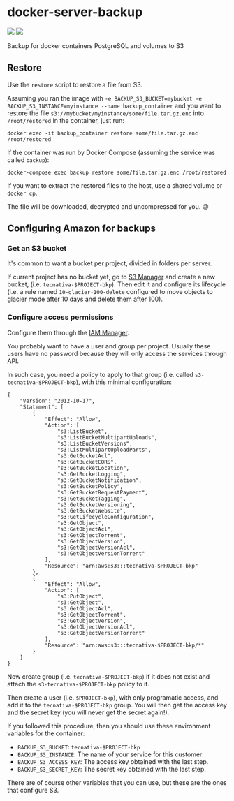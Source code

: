 # docker-server-backup

[![](https://images.microbadger.com/badges/image/tecnativa/server-backup.svg)](https://microbadger.com/images/tecnativa/server-backup "Get your own image badge on microbadger.com") [![](https://images.microbadger.com/badges/version/tecnativa/server-backup.svg)](https://microbadger.com/images/tecnativa/server-backup "Get your own version badge on microbadger.com")

Backup for docker containers PostgreSQL and volumes to S3

## Restore

Use the `restore` script to restore a file from S3.

Assuming you ran the image with `-e BACKUP_S3_BUCKET=mybucket -e
BACKUP_S3_INSTANCE=myinstance --name backup_container` and you want to restore
the file `s3://mybucket/myinstance/some/file.tar.gz.enc` into `/root/restored`
in the container, just run:

    docker exec -it backup_container restore some/file.tar.gz.enc /root/restored

If the container was run by Docker Compose (assuming the service was called
`backup`):

    docker-compose exec backup restore some/file.tar.gz.enc /root/restored

If you want to extract the restored files to the host, use a shared volume or
`docker cp`.

The file will be downloaded, decrypted and uncompressed for you. :wink:

## Configuring Amazon for backups

### Get an S3 bucket

It's common to want a bucket per project, divided in folders per server.

If current project has no bucket yet, go to [S3 Manager][] and create a new
bucket, (i.e. `tecnativa-$PROJECT-bkp`). Then edit it and configure its
lifecycle (i.e. a rule named `10-glacier-100-delete` configured to move objects
to glacier mode after 10 days and delete them after 100).

[S3 Manager]: https://console.aws.amazon.com/s3/home

### Configure access permissions

Configure them through the
[IAM Manager](https://console.aws.amazon.com/iam/home).

You probably want to have a user and group per project. Usually these users
have no password because they will only access the services through API.

In such case, you need a policy to apply to that group (i.e. called
`s3-tecnativa-$PROJECT-bkp`), with this minimal configuration:

```
{
    "Version": "2012-10-17",
    "Statement": [
        {
            "Effect": "Allow",
            "Action": [
                "s3:ListBucket",
                "s3:ListBucketMultipartUploads",
                "s3:ListBucketVersions",
                "s3:ListMultipartUploadParts",
                "s3:GetBucketAcl",
                "s3:GetBucketCORS",
                "s3:GetBucketLocation",
                "s3:GetBucketLogging",
                "s3:GetBucketNotification",
                "s3:GetBucketPolicy",
                "s3:GetBucketRequestPayment",
                "s3:GetBucketTagging",
                "s3:GetBucketVersioning",
                "s3:GetBucketWebsite",
                "s3:GetLifecycleConfiguration",
                "s3:GetObject",
                "s3:GetObjectAcl",
                "s3:GetObjectTorrent",
                "s3:GetObjectVersion",
                "s3:GetObjectVersionAcl",
                "s3:GetObjectVersionTorrent"
            ],
            "Resource": "arn:aws:s3:::tecnativa-$PROJECT-bkp"
        },
        {
            "Effect": "Allow",
            "Action": [
                "s3:PutObject",
                "s3:GetObject",
                "s3:GetObjectAcl",
                "s3:GetObjectTorrent",
                "s3:GetObjectVersion",
                "s3:GetObjectVersionAcl",
                "s3:GetObjectVersionTorrent"
            ],
            "Resource": "arn:aws:s3:::tecnativa-$PROJECT-bkp/*"
        }
    ]
}
```

Now create group (i.e. `tecnativa-$PROJECT-bkp`) if it does not exist and
attach the `s3-tecnativa-$PROJECT-bkp` policy to it.

Then create a user (i.e. `$PROJECT-bkp`), with only programatic access, and add
it to the `tecnativa-$PROJECT-bkp` group. You will then get the access key and
the secret key (you will never get the secret again!).

If you followed this procedure, then you should use these environment variables
for the container:

- `BACKUP_S3_BUCKET`: `tecnativa-$PROJECT-bkp`
- `BACKUP_S3_INSTANCE`: The name of your service for this customer
- `BACKUP_S3_ACCESS_KEY`: The access key obtained with the last step.
- `BACKUP_S3_SECRET_KEY`: The secret key obtained with the last step.

There are of course other variables that you can use, but these are the ones
that configure S3.

